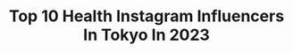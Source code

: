 ---
title: Top 10 Health Instagram Influencers In Tokyo In 2023
description: >-
  Find top health Instagram influencers in Tokyo in 2023. Most popular hashtags: #tokyo #japan #pr #stayhome.
platform: Instagram
hits: 25
text_top: Discover the best Instagram influencers on inBeat.
text_bottom: Our platform aggregates 25 Instagram influencers like this in Tokyo, Japan for you to connect with.
profiles:
  - username: "yu.i.k.a"
    fullname: >-
      yuika
    bio: >-
      📍北海道→東京／173cm／32歳／ゴルフ歴7ヶ月 📍女子力上げるために作ったインスタです 📍食事、運動、旅行、美容 👑world super model japan 2017グランプリ 👑world super model 世界大会TOP14 ⛳️ @j.jane_japan アンバサダー
    location: "Japan"
    followers: 70447
    engagement: 133
    commentsToLikes: 0.028445
    id: ck5zsct0sy9am0i145rotzwop
    verified: false
    hashtags: "#bodycare, #pr, #tigora, #beauty"
  - username: "sweets__nano"
    fullname: >-
      nano
    bio: >-
      °` ♡𝒩𝒶𝓃ℴ.♡ ´° 📍ᴊᴀᴘᴀɴ 🍰sᴡᴇᴇᴛs ᴀʀᴛɪsᴛ≀sᴛɪʟɪɴɢs #プレ花嫁 ❤️ғᴏᴏᴅ≀ʟɪғᴇsᴛʏʟᴇ≀ғʟᴀᴛʟᴀʏ ✈️ ᴛʀᴀᴠᴇʟᴇʀ . #nanotravel✈️ #nanosweets💖 #nanoflatlay
    location: "Japan"
    followers: 74334
    engagement: 157
    commentsToLikes: 0.014628
    id: ck13bikjuvkva0i19btn2hc9c
    verified: false
    hashtags: "#valentine, #fashiongoalsz, #genic, #nano"
  - username: "akanetiger"
    fullname: >-
      𝑇𝑎𝑖𝐺𝑎🕊
    bio: >-
      ◽︎ 𝑎𝑓𝑡𝑒𝑟𝑛𝑜𝑜𝑛𝑡𝑒𝑎,𝑠𝑤𝑒𝑒𝑡𝑠,𝑐𝑎𝑓𝑒,𝑓𝑜𝑜𝑑,𝑡𝑟𝑖𝑝… ◽︎ 𝑜𝑓𝑓𝑖𝑐𝑖𝑎𝑙 𝑡𝑜𝑝 𝑟𝑒𝑝𝑜𝑟𝑡𝑒𝑟 @tokyo_joshibu ◽︎ 𝑜𝑓𝑓𝑖𝑐𝑖𝑎𝑙 𝐼𝑛𝑠𝑡𝑎𝑔𝑟𝑎𝑚𝑚𝑒𝑟 @cafedeparis_japan ◽︎ 𝑐𝑜𝑛𝑡𝑎𝑐𝑡……𝐷𝑀 𝑜𝑟 𝐺𝑚𝑎𝑖𝑙
    location: "Japan"
    followers: 9630
    engagement: 491
    commentsToLikes: 0.004014
    id: ckf5mzgwfw32d0j23v9xbhya9
    verified: false
    hashtags: "#dinner, #afternoontea, #tokyogourmet, #dancyu"
  - username: "kiki__cafe"
    fullname: >-
      キキ。
    bio: >-
      ※現在はご近所カフェorテイクアウト情報💐 OZmall @tokyo_joshibu @oimoyasankoshin 他宣伝。 ⚠️無断転載禁止 / Reprint is prohibited. 📩PR等の御依頼は、DM・メールにて承ります。
    location: "Japan"
    followers: 10262
    engagement: 362
    commentsToLikes: 0.004005
    id: ck0ud8pa5io280i19m4vb3ato
    verified: false
    hashtags: "#foodstagram, #instafood, #healthy, #tokyo"
  - username: "mimi.happy"
    fullname: >-
      
    bio: >-
      いつも❤️ポチありがとうございます😌✨ こなもの🍞あまいの🍰からいの🌶おいしいもの🍴巡りの備忘録😋 たまに、旅の思い出🌺プライベートをのせたり、のせなかったり〜気ままに😁 気づかれないけれど、3日に1回. 横並びのバランス揃えてます😅 YOKOHAMA⛵️JAPAN🇯🇵
    location: "Japan"
    followers: 12412
    engagement: 761
    commentsToLikes: 0.000723
    id: ck0w16icohsj30i19yk1pkkss
    verified: false
    hashtags: "#cafelove, #foodpics, #gourmet, #strawberry"
  - username: "shin_kuroobisan"
    fullname: >-
      黒帯さん^ ^
    bio: >-
      空手・グルメ・美容の黒帯が目標!料理研究家・横浜ベイシェラトンスーパーフード料理監修・食べログGooglemapRetty人気インフルエンサーとしてTV出演・マンション経営・model・influencer コーデウーミー⇒@woomy.me 0145
    location: "Japan"
    followers: 61441
    engagement: 242
    commentsToLikes: 0.018178
    id: ck14gn8qo62a00i19x842erjn
    verified: false
    hashtags: "#fujimi, #afternoontea, #tokyo, #beyondsosho"
  - username: "nhkworldjapan"
    fullname: >-
      NHK WORLD-JAPAN
    bio: >-
      Follow us for the latest from Japan! Official account of NHK, Japan’s public broadcaster. #nhkworldjapan Terms: www3.nhk.or.jp/nhkworld/en/terms
    location: "Japan"
    followers: 145074
    engagement: 155
    commentsToLikes: 0.020476
    id: ck5qatz4ii8mr0i11wtwk7vgx
    verified: true
    hashtags: "#socialdistancing, #discoverjapan, #oishii, #soapandwater"
  - username: "_ayami.y_"
    fullname: >-
      彩未🍓【𝐚𝐲𝐚𝐦𝐢】
    bio: >-
      おうち美容×医療美容🤍 🦄【PC:ブルベ夏/顔タイプ:フェミニン/骨格:160cmウェーブ】 可愛いと綺麗の中間が好き ⸜‪‪❤︎⸝‬‪‪ . 📚| sweet/CLASSY/anan/ViVi/InRed/Ray etc... ↓ 楽天roomで愛用アイテム公開中🥂
    location: "Japan"
    followers: 45455
    engagement: 172
    commentsToLikes: 0.022326
    id: ckaoxua40es6k0i78gdzd05cp
    verified: false
    hashtags: "#pr, #skincare, #makeup, #eyemakeup"
  - username: "kazukovalentine"
    fullname: >-
      Kazuko Hayasaka
    bio: >-
      Make up artist / Phytotherapist / Director at organic cosmetics brand "NEROLILA Botanica"
    location: "Japan"
    followers: 92435
    engagement: 135
    commentsToLikes: 0.010303
    id: ck5hrnkenv5zf0i11z1cm0wpg
    verified: false
    hashtags: "#dan, #nerolilabotanica, #liaf, #lifeisaflower"
  - username: "iku3i8i8i"
    fullname: >-
      𓆝𓆟いく iku𓆜  𓆝   𓆞
    bio: >-
      Kyoto/Japan Ambassador ☽best pot3期生 ☽コバト缶第1期 ☽BAKE 箱菓子倶楽部第1期 ☽第1期おもいのフライパン ☽サラダクラブ ☽おとりよせネット ☽UMELAB ☽ベジターレ ☽kurasso @nokaze_ikustyle -うつわと物語の家-
    location: "Japan"
    followers: 21641
    engagement: 432
    commentsToLikes: 0.020557
    id: ck5cjozdvv6v90i11oxen6en4
    verified: false
    hashtags: "#ouchigohanlover, #iku, #ikucafe, #wp"
---